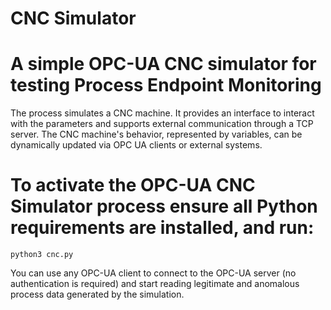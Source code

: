 # CNC Simulator
# A simple OPC-UA CNC simulator for testing Process Endpoint Monitoring

The process simulates a CNC machine. It provides an interface to interact with the parameters and supports external communication through a TCP server. The CNC machine's behavior, represented by variables, can be dynamically updated via OPC UA clients or external systems.

# To activate the OPC-UA CNC Simulator process ensure all Python requirements are installed, and run:

<code>python3 cnc.py</code>

You can use any OPC-UA client to connect to the OPC-UA server (no authentication is required) and start reading legitimate and anomalous process data generated by the simulation.
